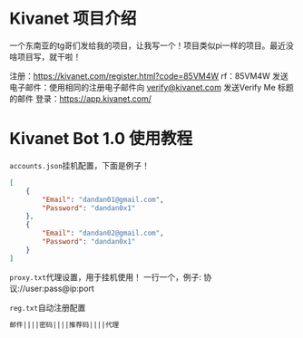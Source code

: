 # Kivanet 项目介绍
一个东南亚的tg哥们发给我的项目，让我写一个！项目类似pi一样的项目。最近没啥项目写，就干啦！

注册：https://kivanet.com/register.html?code=85VM4W
rf：85VM4W
发送电子邮件：使用相同的注册电子邮件向 verify@kivanet.com 发送Verify Me 标题的邮件
登录：https://app.kivanet.com/


# Kivanet Bot 1.0 使用教程
``accounts.json``挂机配置，下面是例子！
```json
[
    {
        "Email": "dandan01@gmail.com",
        "Password": "dandan0x1"
    },
    {
        "Email": "dandan02@gmail.com",
        "Password": "dandan0x1"
    }
]
```

``proxy.txt``代理设置，用于挂机使用！
一行一个，例子:
协议://user:pass@ip:port

``reg.txt``自动注册配置
```txt
邮件||||密码||||推荐码||||代理
```
